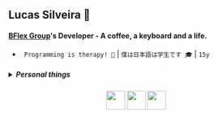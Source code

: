 ## Lucas Silveira 🥀
#### [BFlex Group](https://github.com/BFlex-financial)'s Developer - A coffee, a keyboard and a life. 
- ` Programming is therapy! 🙏` | ` 僕は日本語は学生です 🎓 ` | ` 15y `
<h5>
  <details>
    <summary align="left">Personal things</summary>
    <br>
    <div align="center" align-items="center"> 
      <table>
        <tr>
          <td>
            <center>
              <h2>Most used languages in my public repositories</h2>
              <p>Always remember that this only shows the percentage of language usage, only in my public repositories! Organizations, and private repositories ARE NOT COMPUTED.</p>
              <a href="https://github-readme-stats.vercel.app/api/top-langs/?username=lucasFelixSilveira&layout=pie&theme=dracula&bg_color=000000&border_color=00000000&text_color=ffffff&hide_progress=true&border_radius=0" target="_blank">
                <img height="32px" src="https://img.shields.io/badge/See%20enlarged%20scale-5c0a5c">
              </a>
            </center>
          </td>
          <td>
            <img width="900px" src="https://github-readme-stats.vercel.app/api/top-langs/?username=lucasFelixSilveira&layout=pie&theme=dracula&bg_color=000000&border_color=00000000&text_color=ffffff&hide_progress=true&border_radius=0" alt="Top Langs">
          </td>
        </tr> 
        <tr>
          <td>
            <center>
              <h2>My time coding in each language</h2>
              <p>The time I have spent in each language in total is certainly not exactly this. For example: I migrated from an accountant, and I had to add the hours in the code of my repository, personal-wakatime. And of course, this does not compute my time programming outside of Vscode.</p>
              <a href="https://personal-wakatime.vercel.app/timer?username=lucasFelixSilveira&key=2ebaf108-ed67-4b8a-bf58-e5a2edc09928" target="_blank">
                <img height="32px" src="https://img.shields.io/badge/See%20enlarged%20scale-5c0a5c">
              </a>
            </center>
          </td>
          <td>
            <img width="900px" src="https://personal-wakatime.vercel.app/timer?username=lucasFelixSilveira&key=2ebaf108-ed67-4b8a-bf58-e5a2edc09928" alt="time coding">
          </td>
        </tr> 
        <tr>
          <td>
            <img src="https://github-readme-stats.vercel.app/api/pin?username=lucasFelixSilveira&theme=dracula&bg_color=000000&border_color=00000000&text_color=ffffff&hide_progress=true&border_radius=0&repo=carla">
          </td>
          <td>
            <h2>My own programming language</h2>
            <p>Meet Carla, the new programming language, with the simplicity of C, and the modernity of Rust</p>
            <a href="https://github.com/lucasFelixSilveira/carla" target="_blank">
              <img height="32px" src="https://img.shields.io/badge/Meet%20Carla-1d1d1d">
            </a>
            <br>
            <br>
          </td>
        </tr>
      </table>
    </div>
  </details>
</h5>

<div align="center">
  <div>
    <img src="https://imgur.com/CZ3pw4E.png" width="37" height="37" >
    <img src="https://imgur.com/qhtSaWM.png" width="37" height="37" >
    <img src="https://skillicons.dev/icons?i=perl,c,java,rust,zig,dart" height="37" >
  </div>
</div>
